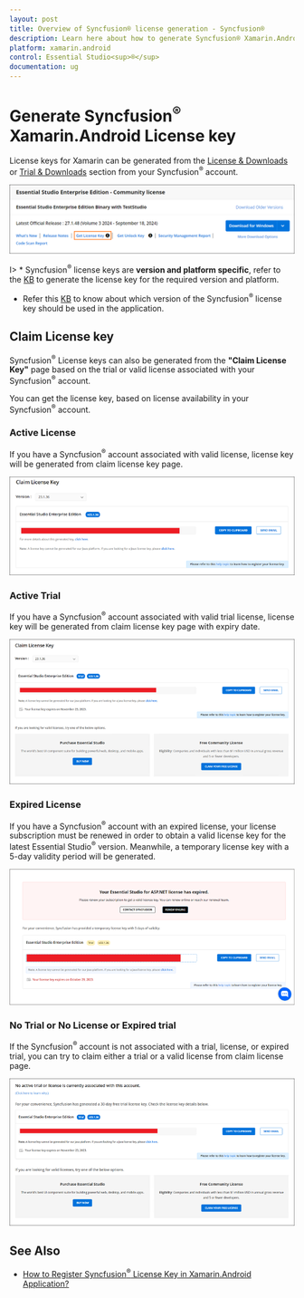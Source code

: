 ```yaml
---
layout: post
title: Overview of Syncfusion® license generation - Syncfusion®
description: Learn here about how to generate Syncfusion® Xamarin.Android license key for syncfusion® Xamarin.Android application for license validation.
platform: xamarin.android
control: Essential Studio<sup>®</sup>
documentation: ug
---
```



# Generate Syncfusion<sup>®</sup> Xamarin.Android License key

License keys for Xamarin can be generated from the [License & Downloads](https://syncfusion.com/account/downloads) or [Trial & Downloads](https://www.syncfusion.com/account/manage-trials/downloads) section from your Syncfusion<sup>®</sup> account. 

![Get License Key](licensing-images/generate-license.png)

I> * Syncfusion<sup>®</sup> license keys are **version and platform specific**, refer to the [KB](https://www.syncfusion.com/kb/8976/how-to-generate-license-key-for-licensed-products) to generate the license key for the required version and platform.
* Refer this [KB](https://www.syncfusion.com/kb/8951/which-version-syncfusion-license-key-should-i-use-in-my-application) to know about which version of the Syncfusion<sup>®</sup> license key should be used in the application.

## Claim License key

Syncfusion<sup>®</sup> License keys can also be generated from the **"Claim License Key"** page based on the trial or valid license associated with your Syncfusion<sup>®</sup> account.

You can get the license key, based on license availability in your Syncfusion<sup>®</sup> account.

### Active License

If you have a Syncfusion<sup>®</sup> account associated with valid license, license key will be generated from claim license key page.

![Active License](licensing-images/active-license.png)

### Active Trial

If you have a Syncfusion<sup>®</sup> account associated with valid trial license, license key will be generated from claim license key page with expiry date.

![Active Trial](licensing-images/active-trial.png)

### Expired License

If you have a Syncfusion<sup>®</sup> account with an expired license, your license subscription must be renewed in order to obtain a valid license key for the latest Essential Studio<sup>®</sup> version. Meanwhile, a temporary license key with a 5-day validity period will be generated.

![Expired License](licensing-images/expired-license.png)

### No Trial or No License or Expired trial

If the Syncfusion<sup>®</sup> account is not associated with a trial, license, or expired trial, you can try to claim either a trial or a valid license from claim license page.

![No Trial or No License](licensing-images/no-active-trial-or-license.png)

## See Also

* [How to Register Syncfusion<sup>®</sup> License Key in Xamarin.Android Application?](https://help.syncfusion.com/xamarin-android/licensing/how-to-register-in-an-application)

